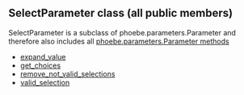 ## SelectParameter class (all public members)

SelectParameter is a subclass of phoebe.parameters.Parameter and therefore also includes all [phoebe.parameters.Parameter methods](phoebe.parameters.Parameter.md)

* [expand_value](phoebe.parameters.SelectParameter.expand_value.md)
* [get_choices](phoebe.parameters.SelectParameter.get_choices.md)
* [remove_not_valid_selections](phoebe.parameters.SelectParameter.remove_not_valid_selections.md)
* [valid_selection](phoebe.parameters.SelectParameter.valid_selection.md)
